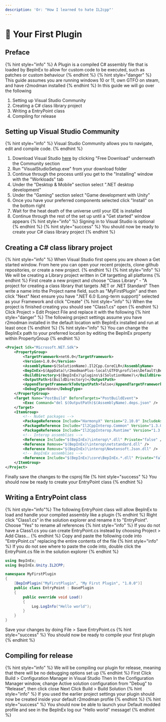 ```yaml
---
description: 'Or: "How I learned to hate IL2cpp"'
---
```


# 👶 Your First Plugin

## Preface
{% hint style="info" %}
A Plugin is a compiled C# assembly file that is loaded by BepInEx to allow for custom code to be executed, such as patches or custom behaviour
{% endhint %}
{% hint style="danger" %}
This guide assumes you are running windows 10 or 11, own GTFO on steam, and have r2modman installed
{% endhint %}
In this guide we will go over the following
1. Setting up Visual Studio Community
2. Creating a C# class library project
3. Writing a EntryPoint class
4. Compiling for release

## Setting up Visual Studio Community

{% hint style="info" %}
Visual Studio Community allows you to navigate, edit and compile code.
{% endhint %}
1. Download Visual Studio [here](https://visualstudio.microsoft.com/downloads/) by clicking "Free Download" underneath the Community section
2. Run "VisualStudioSetup.exe" from your download folder
3. Continue through the process until you get to the "Installing" window with the "Workloads" tab
4. Under the "Desktop & Mobile" section select ".NET desktop development"
5. Under the "Gaming" section select "Game development with Unity"
6. Once you have your preferred components selected click "Install" on the bottom right
7. Wait for the heat death of the universe until your IDE is installed
8. Continue through the rest of the set up until a "Get started" window appears
{% hint style="info" %}
Signing in to Visual Studio is optional
{% endhint %}
{% hint style="success" %}
You should now be ready to create your C# class library project
{% endhint %}

## Creating a C# class library project

{% hint style="info" %}
When Visual Studio first opens you are shown a Get started window. From here you can open your recent projects, clone github repositories, or create a new project.
{% endhint %}
{% hint style="info" %}
We will be creating a Library project written in C# targetting all platforms
{% endhint %}
First create a new project and choose "Class Library" - "A project for creating a class library that targets .NET or .NET Standard"
Then write a name into the Project name field, such as "MyFirstPlugin" and then click "Next"
Next ensure you have ".NET 6.0 (Long-term support)" selected as your Framework and click "Create"
{% hint style="info" %}
When the project is finished creating you should see "Class1.cs" open
{% endhint %}
Click Project > Edit Project File and replace it with the following
{% hint style="danger" %}
The following project settings assume you have r2modman installed in the default location with BepInEx installed and run at least once
{% endhint %}
{% hint style="info" %}
You can change the BepInEx path to your preferred location by editing the BepInEx property within PropertyGroup
{% endhint %}
```xml
<Project Sdk="Microsoft.NET.Sdk">
	<PropertyGroup>
		<TargetFramework>net6.0</TargetFramework>
		<Version>1.0.0</Version>
		<AssemblyName>$(SolutionName).Il2Cpp.CoreCLR</AssemblyName>
		<BepInEx>$(AppData)\r2modmanPlus-local\GTFO\profiles\Default\BepInEx</BepInEx>
		<BuildDirectory>$(BepInEx)\plugins\$(SolutionName)\</BuildDirectory>
		<OutputPath>$(BuildDirectory)</OutputPath>
		<AppendTargetFrameworkToOutputPath>false</AppendTargetFrameworkToOutputPath>
		<DebugType>None</DebugType>
	</PropertyGroup>
	<Target Name="PostBuild" BeforeTargets="PostBuildEvent">
		<Exec Command="del $(OutputPath)$(AssemblyName).deps.json" />
	</Target>
	<ItemGroup>
		<!-- NuGet packages -->
		<PackageReference Include="HarmonyX" Version="2.10.0" IncludeAssets="compile" />
		<PackageReference Include="Il2CppInterop.Common" Version="1.3.0" />
		<PackageReference Include="Il2CppInterop.Runtime" Version="1.3.0" />
		<!-- Interop assemblies -->
		<Reference Include="$(BepInEx)\interop\*.dll" Private="false" />
		<Reference Remove="$(BepInEx)\interop\netstandard.dll" />
		<Reference Remove="$(BepInEx)\interop\Newtonsoft.Json.dll" />
		<!-- BepInEx assemblies -->
		<Reference Include="$(BepInEx)\core\BepInEx.*.dll" Private="false" />
	</ItemGroup>
</Project>
```
Finally save the changes to the csproj file
{% hint style="success" %}
You should now be ready to create your EntryPoint class
{% endhint %}

## Writing a EntryPoint class

{% hint style="info"%}
The following EntryPoint class will allow BepInEx to load and handle your compiled assembly like a plugin
{% endhint %}
Right click "Class1.cs" in the solution explorer and rename it to "EntryPoint". Choose "Yes" to rename all references
{% hint style="info" %}
If you do not have a Class1.cs you can create EntryPoint.cs instead by choosing Project > Add Class...
{% endhint %}
Copy and paste the following code into "EntryPoint.cs" replacing the entire contents of the file
{% hint style="info" %}
If you do not see where to paste the code into, double click the EntryPoint.cs file in the solution explorer
{% endhint %}
```csharp
using BepInEx;
using BepInEx.Unity.IL2CPP;

namespace MyFirstPlugin
{
    [BepInPlugin("MyFirstPlugin", "My First Plugin", "1.0.0")]
    public class EntryPoint : BasePlugin
    {
        public override void Load()
        {
            Log.LogInfo("Hello world");
        }
    }
}
```
Save your changes by doing File > Save EntryPoint.cs
{% hint style="success" %}
You should now be ready to compile your first plugin
{% endhint %}

## Compiling for release

{% hint style="info" %}
We will be compiling our plugin for release, meaning that there will be no debugging options set up
{% endhint %}
First Click Build > Configuration Manager in Visual Studio
Then In the Configuration Manager window, change Active solution configuration from "Debug" to "Release", then click close
Next Click Build > Build Solution
{% hint style="info" %}
If you used the earlier project settings your plugin should now be created inside your default r2modman profile
{% endhint %}
{% hint style="success" %}
You should now be able to launch your Default modded profile and see in the BepInEx log our "Hello world" message!
{% endhint %}
